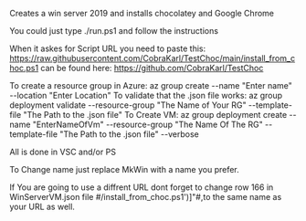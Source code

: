Creates a win server 2019 and installs chocolatey and Google Chrome

You could just type ./run.ps1 and follow  the instructions

When it askes for Script URL you need to paste this: https://raw.githubusercontent.com/CobraKarl/TestChoc/main/install_from_choc.ps1
can be found here: https://github.com/CobraKarl/TestChoc

To create a resource group in Azure: az group create --name "Enter name" --location "Enter Location"
To validate that the .json file works: az group deployment validate --resource-group "The Name of Your RG" --template-file "The Path to the .json file"
To Create VM: az group deployment create --name "EnterNameOfVm" --resource-group "The Name Of The RG" --template-file "The Path to the .json file" --verbose

All is done in VSC and/or PS

To Change name just replace MkWin with a name you prefer.

If You are going to use a diffrent URL dont forget to change row 166 in WinServerVM.json file #/install_from_choc.ps1')]"#,to the same name as your URL as well.